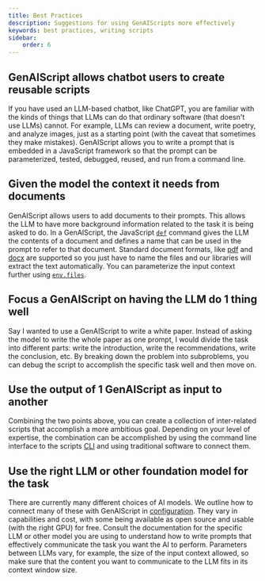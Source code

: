 ```yaml
---
title: Best Practices
description: Suggestions for using GenAIScripts more effectively
keywords: best practices, writing scripts
sidebar:
    order: 6
---
```


## GenAIScript allows chatbot users to create reusable scripts

If you have used an LLM-based chatbot, like ChatGPT, you are familiar with the kinds
of things that LLMs can do that ordinary software (that doesn't use LLMs) cannot. For example,
LLMs can review a document, write poetry, and analyze images, just
as a starting point (with the caveat that sometimes they make mistakes).
GenAIScript allows you to write a prompt that is embedded in a JavaScript framework
so that the prompt can be parameterized, tested, debugged, reused, and run from a command line.

## Given the model the context it needs from documents

GenAIScript allows users to add documents to their prompts. This
allows the LLM to have more background information related to the
task it is being asked to do.
In a GenAIScript, the JavaScript [`def`](/genaiscript/reference/scripts/context) command gives the
LLM the contents of a document and defines a name that
can be used in the prompt to refer to that document.
Standard document formats, like [pdf](/genaiscript/reference/scripts/pdf)
and [docx](/genaiscript/reference/scripts/docx) are supported so you just have
to name the files and our libraries will extract the text automatically.
You can parameterize the
input context further using [`env.files`](/genaiscript/reference/scripts/context).

## Focus a GenAIScript on having the LLM do 1 thing well

Say I wanted to use a GenAIScript to write a white paper. Instead of asking the model to
write the whole paper as one prompt, I would divide the task
into different parts: write the introduction, write the recommendations,
write the conclusion, etc. By breaking down the problem into subproblems, you can debug
the script to accomplish the specific task well and then move on.

## Use the output of 1 GenAIScript as input to another

Combining the two points above, you can create a collection of inter-related
scripts that accomplish a more ambitious goal. Depending on your level of
expertise, the combination can be accomplished by using the command line
interface to the scripts [CLI](/genaiscript/reference/cli) and using
traditional software to connect them.

## Use the right LLM or other foundation model for the task

There are currently many different choices of AI models.  We outline
how to connect many of these with GenAIScript in [configuration](/genaiscript/getting-started/configuration).
They vary in capabilities and cost, with some being available as open source
and usable (with the right GPU) for free.
Consult the documentation for the specific LLM or other model
you are using to understand how to write prompts that effectively 
communicate the task you want the AI to perform. 
Parameters between LLMs vary, for example, the size of the input context allowed, so make sure
that the content you want to communicate to the LLM fits in its context window size.
